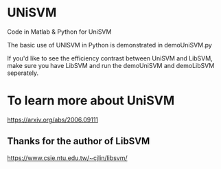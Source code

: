 # UNiSVM
Code in Matlab &amp; Python for UniSVM

The basic use of UNISVM in Python is demonstrated in demoUniSVM.py

If you'd like to see the efficiency contrast between UniSVM and LibSVM, make sure you have LibSVM and run the demoUniSVM and demoLibSVM seperately.

# To learn more about UniSVM
https://arxiv.org/abs/2006.09111

## Thanks for the author of LibSVM
https://www.csie.ntu.edu.tw/~cjlin/libsvm/
